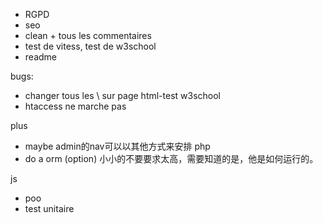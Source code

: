 

* RGPD
* seo
* clean + tous les commentaires
* test de vitess, test de w3school
* readme

bugs:
* changer tous les \ sur page html-test w3school
* htaccess ne marche pas



plus 

* maybe admin的nav可以以其他方式来安排
php
* do a orm (option) 小小的不要要求太高，需要知道的是，他是如何运行的。

js
* poo
* test unitaire






